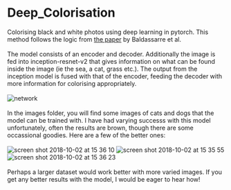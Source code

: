 # Deep_Colorisation
Colorising black and white photos using deep learning in pytorch. This method follows the logic from <a href=https://arxiv.org/abs/1712.03400>the paper</a> by Baldassarre et al.
<br><br>
The model consists of an encoder and decoder. Additionally the image is fed into inception-resnet-v2 that gives information on what can be found inside the image (ie the sea, a cat, grass etc.). The output from the inception model is fused with that of the encoder, feeding the decoder with more information for colorising appropriately.
<br><br>
![network](https://user-images.githubusercontent.com/28839356/46357810-92166700-c65d-11e8-96a1-e7be5a8e4a4e.png)
<br><br>
In the images folder, you will find some images of cats and dogs that the model can be trained with. I have had varying successs with this model unfortunately, often the results are brown, though there are some occassional goodies. Here are a few of the better ones:
<br><br>
![screen shot 2018-10-02 at 15 36 10](https://user-images.githubusercontent.com/28839356/46358147-444e2e80-c65e-11e8-9b52-d075f3df8b23.png)
![screen shot 2018-10-02 at 15 35 55](https://user-images.githubusercontent.com/28839356/46358154-4a440f80-c65e-11e8-82c4-fe7b89243a3f.png)
![screen shot 2018-10-02 at 15 36 23](https://user-images.githubusercontent.com/28839356/46358162-4dd79680-c65e-11e8-9461-374b5a2b56ab.png)
<br><br>
Perhaps a larger dataset would work better with more varied images. If you get any better results with the model, I would be eager to hear how!
